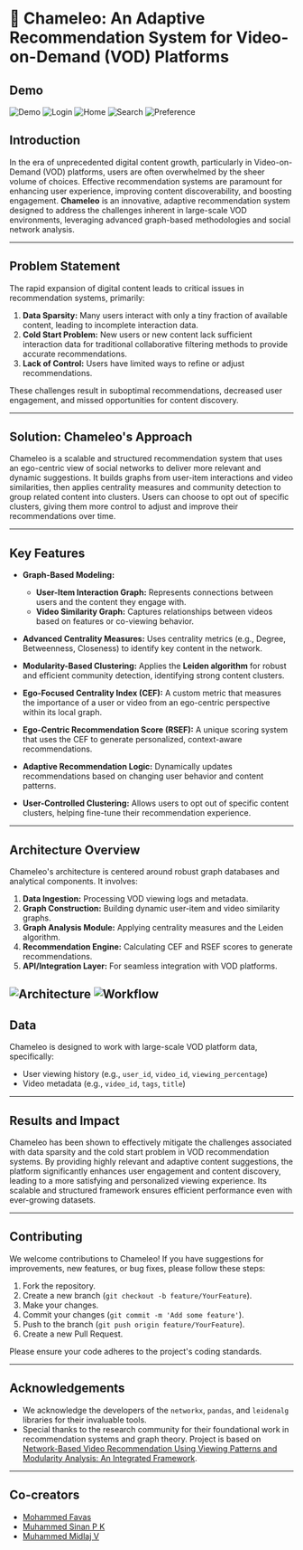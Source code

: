 # 🦎 Chameleo: An Adaptive Recommendation System for Video-on-Demand (VOD) Platforms

## Demo
![Demo](Screenshots/OUTPUT.gif)
![Login](Screenshots/Login.png)
![Home](Screenshots/Home.png)
![Search](Screenshots/Search.png)
![Preference](Screenshots/Preference.png)

## Introduction

In the era of unprecedented digital content growth, particularly in Video-on-Demand (VOD) platforms, users are often overwhelmed by the sheer volume of choices. Effective recommendation systems are paramount for enhancing user experience, improving content discoverability, and boosting engagement. **Chameleo** is an innovative, adaptive recommendation system designed to address the challenges inherent in large-scale VOD environments, leveraging advanced graph-based methodologies and social network analysis.

---

## Problem Statement

The rapid expansion of digital content leads to critical issues in recommendation systems, primarily:
1.  **Data Sparsity:** Many users interact with only a tiny fraction of available content, leading to incomplete interaction data.
2.  **Cold Start Problem:** New users or new content lack sufficient interaction data for traditional collaborative filtering methods to provide accurate recommendations.
3.  **Lack of Control:** Users have limited ways to refine or adjust recommendations.

These challenges result in suboptimal recommendations, decreased user engagement, and missed opportunities for content discovery.

---

## Solution: Chameleo's Approach

Chameleo is a scalable and structured recommendation system that uses an ego-centric view of social networks to deliver more relevant and dynamic suggestions. It builds graphs from user-item interactions and video similarities, then applies centrality measures and community detection to group related content into clusters. Users can choose to opt out of specific clusters, giving them more control to adjust and improve their recommendations over time.

---

## Key Features

* **Graph-Based Modeling:**

  * **User-Item Interaction Graph:** Represents connections between users and the content they engage with.
  * **Video Similarity Graph:** Captures relationships between videos based on features or co-viewing behavior.
* **Advanced Centrality Measures:** Uses centrality metrics (e.g., Degree, Betweenness, Closeness) to identify key content in the network.
* **Modularity-Based Clustering:** Applies the **Leiden algorithm** for robust and efficient community detection, identifying strong content clusters.
* **Ego-Focused Centrality Index (CEF):** A custom metric that measures the importance of a user or video from an ego-centric perspective within its local graph.
* **Ego-Centric Recommendation Score (RSEF):** A unique scoring system that uses the CEF to generate personalized, context-aware recommendations.
* **Adaptive Recommendation Logic:** Dynamically updates recommendations based on changing user behavior and content patterns.
* **User-Controlled Clustering:** Allows users to opt out of specific content clusters, helping fine-tune their recommendation experience.

---

## Architecture Overview

Chameleo's architecture is centered around robust graph databases and analytical components. It involves:
1.  **Data Ingestion:** Processing VOD viewing logs and metadata.
2.  **Graph Construction:** Building dynamic user-item and video similarity graphs.
3.  **Graph Analysis Module:** Applying centrality measures and the Leiden algorithm.
4.  **Recommendation Engine:** Calculating CEF and RSEF scores to generate recommendations.
5.  **API/Integration Layer:** For seamless integration with VOD platforms.

![Architecture](Screenshots/new_architecture.png)
![Workflow](Screenshots/Workflow.jpg)
---

## Data

Chameleo is designed to work with large-scale VOD platform data, specifically:
* User viewing history (e.g., `user_id`, `video_id`, `viewing_percentage`)
* Video metadata (e.g., `video_id`, `tags`, `title`)

---

## Results and Impact

Chameleo has been shown to effectively mitigate the challenges associated with data sparsity and the cold start problem in VOD recommendation systems. By providing highly relevant and adaptive content suggestions, the platform significantly enhances user engagement and content discovery, leading to a more satisfying and personalized viewing experience. Its scalable and structured framework ensures efficient performance even with ever-growing datasets.

---

## Contributing

We welcome contributions to Chameleo! If you have suggestions for improvements, new features, or bug fixes, please follow these steps:

1.  Fork the repository.
2.  Create a new branch (`git checkout -b feature/YourFeature`).
3.  Make your changes.
4.  Commit your changes (`git commit -m 'Add some feature'`).
5.  Push to the branch (`git push origin feature/YourFeature`).
6.  Create a new Pull Request.

Please ensure your code adheres to the project's coding standards.

---

## Acknowledgements

* We acknowledge the developers of the `networkx`, `pandas`, and `leidenalg` libraries for their invaluable tools.
* Special thanks to the research community for their foundational work in recommendation systems and graph theory. Project is based on [Network-Based Video Recommendation Using Viewing Patterns and Modularity Analysis: An Integrated Framework][ref1].

[ref1]: https://ieeexplore.ieee.org/document/10830490

---
## Co-creators

- [Mohammed Favas](https://github.com/favasmhd)
- [Muhammed Sinan P K](https://github.com/sinaaannh)
- [Muhammed Midlaj V](https://github.com/Muhammedmidlaj786)

